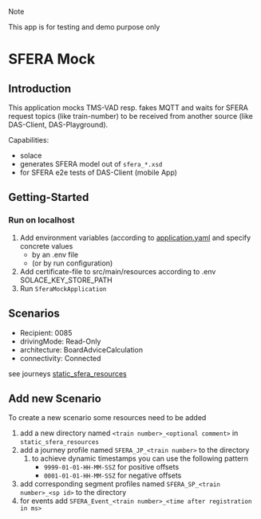 > [!NOTE]  
> This app is for testing and demo purpose only

# SFERA Mock

## Introduction
This application mocks TMS-VAD resp. fakes MQTT and waits for SFERA request topics (like train-number) to be received from another source (like DAS-Client, DAS-Playground).

Capabilities:
- solace
- generates SFERA model out of `sfera_*.xsd`
- for SFERA e2e tests of DAS-Client (mobile App)

## Getting-Started
### Run on localhost
1. Add environment variables (according to [application.yaml](src/main/resources/application.yaml) and specify concrete values
   - by an .env file
   - (or by run configuration)
2. Add certificate-file to src/main/resources according to .env SOLACE_KEY_STORE_PATH
3. Run `SferaMockApplication`

## Scenarios

- Recipient: 0085
- drivingMode: Read-Only
- architecture: BoardAdviceCalculation
- connectivity: Connected

see journeys [static_sfera_resources](src/main/resources/static_sfera_resources)

## Add new Scenario
To create a new scenario some resources need to be added
1. add a new directory named `<train number>_<optional comment>` in `static_sfera_resources`
2. add a journey profile named `SFERA_JP_<train number>` to the directory
   1. to achieve dynamic timestamps you can use the following pattern
      - `9999-01-01-HH-MM-SSZ` for positive offsets
      - `0001-01-01-HH-MM-SSZ` for negative offsets
3. add corresponding segment profiles named `SFERA_SP_<train number>_<sp id>` to the directory
4. for events add `SFERA_Event_<train number>_<time after registration in ms>`